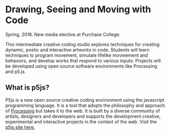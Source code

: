 <h1>Drawing, Seeing and Moving with Code</h1>
Spring, 2016. New media elective at Purchase College.

This intermediate creative coding studio explores techniques for creating dynamic, poetic and interactive artworks in code. Students will learn techniques to program movement, simulate lifelike movmement and behaviors, and develop works that respond to various inputs. Projects will be developed using open source software environments like Processing and p5.js.

<h2>What is p5js?</h2>
P5js is a new open source creative coding environment using the javascript programming language. It is a tool that adopts the philosophy and approach of <a href="https://processing.org/">Processing</a> but takes it to the web. It is built by a diverse community of artists, designers and developers and supports the development creative, experimental and interactive projects in the context of the web. Visit the <a href="http://p5js.org/">p5js site here.</a>

